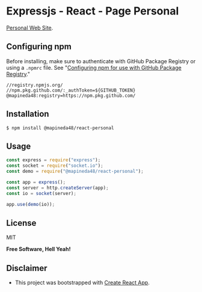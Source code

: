 # Expressjs - React - Page Personal

[Personal Web Site](https://apinedavegamiguel.herokuapp.com/).

## Configuring npm

Before installing, make sure to authenticate with GitHub Package Registry or using a `.npmrc` file. See "[Configuring npm for use with GitHub Package Registry](https://help.github.com/en/articles/configuring-npm-for-use-with-github-package-registry#authenticating-to-github-package-registry)."

```
//registry.npmjs.org/
//npm.pkg.github.com/:_authToken=${GITHUB_TOKEN}
@mapineda48:registry=https://npm.pkg.github.com/
```
## Installation

`$ npm install @mapineda48/react-personal`

## Usage

```js
const express = require("express");
const socket = require("socket.io");
const demo = require("@mapineda48/react-personal");

const app = express();
const server = http.createServer(app);
const io = socket(server);

app.use(demo(io));
```

## License

MIT

**Free Software, Hell Yeah!**

## Disclaimer

- This project was bootstrapped with [Create React App](https://github.com/facebook/create-react-app).
